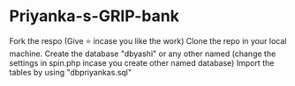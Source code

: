 # Priyanka-s-GRIP-bank
Fork the respo (Give ⭐ incase you like the work) 
Clone the repo in your local machine. 
Create the database "dbyashi" or any other named (change the settings in spin.php incase you create other named database)
Import the tables by using "dbpriyankas.sql"
